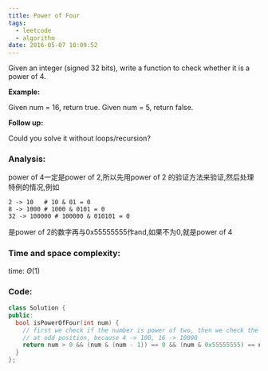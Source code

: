 ```yaml
---
title: Power of Four
tags:
  - leetcode
  - algorithm
date: 2016-05-07 10:09:52
---
```

>
Given an integer (signed 32 bits), write a function to check whether it is a power of 4.

**Example:**

Given num = 16, return true. Given num = 5, return false.

**Follow up:**

Could you solve it without loops/recursion?
>

### Analysis:
power of 4一定是power of 2,所以先用power of 2 的验证方法来验证,然后处理特例的情况,例如
```
2 -> 10   # 10 & 01 = 0
8 -> 1000 # 1000 & 0101 = 0
32 -> 100000 # 100000 & 010101 = 0
```
是power of 2的数字再与0x55555555作and,如果不为0,就是power of 4
### Time and space complexity:
time: $\Theta (1)$
### Code:
```cpp
class Solution {
public:
  bool isPowerOfFour(int num) {
    // first we check if the number is power of two, then we check the 1 whether is located
    // at odd position, because 4 -> 100, 16 -> 10000
    return num > 0 && (num & (num - 1)) == 0 && (num & 0x55555555) == num;
  }
};
```
